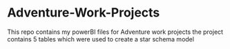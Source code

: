 # Adventure-Work-Projects
This repo contains my powerBI files for Adventure work projects
the project contains 5 tables which were used to create a star schema model 
